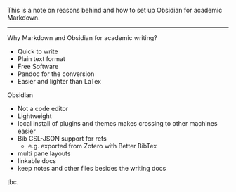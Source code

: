This is a note on reasons behind and how to set up Obsidian for academic Markdown.

---

Why Markdown and Obsidian for academic writing?

- Quick to write
- Plain text format
- Free Software
- Pandoc for the conversion
- Easier and lighter than LaTex

Obsidian

- Not a code editor
- Lightweight
- local install of plugins and themes makes crossing to other machines easier
- Bib CSL-JSON support for refs
  - e.g. exported from Zotero with Better BibTex
- multi pane layouts
- linkable docs
- keep notes and other files besides the writing docs


tbc.